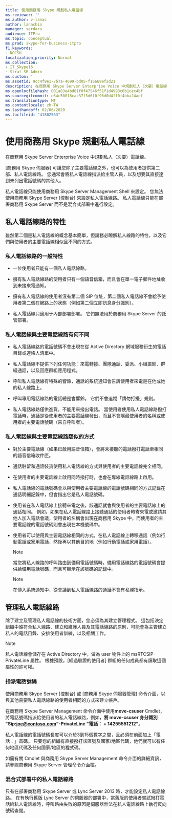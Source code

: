 ```yaml
---
title: 使用商務用 Skype 規劃私人電話線
ms.reviewer: ''
ms.author: v-lanac
author: lanachin
manager: serdars
audience: ITPro
ms.topic: conceptual
ms.prod: skype-for-business-itpro
f1.keywords:
- NOCSH
localization_priority: Normal
ms.collection:
- IT_Skype16
- Strat_SB_Admin
ms.custom: ''
ms.assetid: 9cc4f9e1-7b7a-4699-bd05-f16669ef2d21
description: 在商務用 Skype Server Enterprise Voice 中規劃私人（次要）電話線。
ms.openlocfilehash: 001a83e4bd81f0f47546f51f1d4993c6b1cec4bf
ms.sourcegitcommit: e64c50818cac37f3d6f0f96d0d4ff0f4bba24aef
ms.translationtype: MT
ms.contentlocale: zh-TW
ms.lasthandoff: 02/06/2020
ms.locfileid: "41802563"
---
```

# <a name="plan-for-private-telephone-lines-with-skype-for-business"></a>使用商務用 Skype 規劃私人電話線
 
在商務用 Skype Server Enterprise Voice 中規劃私人（次要）電話線。
  
[商務用 Skype 伺服器] 可讓您除了主要電話線之外，也可以為使用者提供第二部、私人電話線路。 您通常會將私人電話線指派給主管人員，以及想要其直接達到未列出電話號碼的其他人。
  
私人電話線只能使用商務用 Skype Server Management Shell 來設定。 您無法使用商務用 Skype Server [控制台] 來設定私人電話線路。 私人電話線只能在部署商務用 Skype Server 而不是混合式部署中進行設定。
  
## <a name="characteristics-of-private-telephone-lines"></a>私人電話線路的特性

雖然第二個是私人電話線的概念基本簡單，但請務必瞭解私人線路的特性，以及它們與使用者的主要電話線相似且不同的方式。
  
### <a name="general-characteristics-of-private-telephone-lines"></a>私人電話線路的一般特性

- 一位使用者只能有一個私人電話線路。
    
- 擁有私人電話線路的使用者只有一個語音信箱，而且會在單一電子郵件地址收到未接來電通知。
    
- 擁有私人電話線的使用者沒有第二個 SIP 位址，第二個私人電話線不會給予使用者第二個在網路上的狀態（例如第二個立即訊息身分識別）。 
    
- 私人電話線只適用于內部部署部署。 它們無法用於商務用 Skype Server 的託管部署。
    
### <a name="how-private-telephone-lines-differ-from-primary-telephone-lines"></a>私人電話線與主要電話線路有何不同

- 私人電話線路的電話號碼不會出現在從 Active Directory 網域服務衍生的電話目錄或連絡人清單中。
    
- 私人電話線不提供下列任何功能：來電轉接、團隊通話、委派、小組振鈴、群組通話，以及回應群組應用程式。
    
- 呼叫私人電話線有特殊的響鈴，通話的系統通知會告訴使用者來電是在他或她的私人線路上。
    
- 呼叫專用電話線路的電話總是會響鈴。 它們不會追蹤「請勿打擾」規則。
    
- 私人電話線路僅供進貨，不能用來撥出電話。 當使用者使用私人電話線路撥打電話時，通話是從使用者的主要電話線發出，而且不會隱藏使用者的名稱或使用者的主要電話號碼（來自呼叫者）。
    
### <a name="how-private-telephone-lines-are-similar-to-primary-telephone-lines"></a>私人電話線與主要電話線路類似的方式

- 對於主要電話線（如果已啟用語音信箱），會將未接聽的電話撥打電話至相同的語音信箱收件匣。
    
- 通話駐留和通話裝貨使用私人電話線的方式與使用者的主要電話線完全相同。
    
- 在使用者的主要電話線上啟用同時撥打時，也會在專線電話線路上啟用。
    
- 私人電話線的電話號碼會以與使用者主要電話線的電話號碼相同的方式記錄在通話明細記錄中，但會指出它是私人電話號碼。
    
- 使用者在私人電話線上接聽來電之後，該通話就會與使用者的主要電話線上的通話相同。 例如，如果在私人電話線路上接聽通話的使用者轉寄來電或邀請其他人加入電話會議，使用者的名稱會出現在商務用 Skype 中，而使用者的主要電話線的電話號碼則會出現在本機號碼中。
    
- 使用者可以使用與主要電話線相同的方式，在私人電話線上轉移通話（例如行動電話或家用電話，然後再以其他目的地（例如行動電話或家用電話）。 
    
    > [!NOTE]
    > 當您將私人線路的呼叫路由到備用電話號碼時，備用電話線路的電話號碼會提供給備用電話號碼，而且可顯示在該號碼的記錄中。 
  
    > [!NOTE]
    > 在傳入系統通知中，從會議到私人電話線路的通話不會有*私線*指示。
  
## <a name="administering-private-telephone-lines"></a>管理私人電話線路

除了建立及管理私人電話線的技術方面，您必須為其建立管理程式。 這包括決定組織中誰符合私人線路、建立和維護人員及其電話線路的原則，可能會為主管建立私人的電話目錄、安排使用者訓練，以及相關工作。
  
> [!NOTE]
> 私人電話線會儲存在 Active Directory 中，做為 user 物件上的 msRTCSIP-PrivateLine 屬性。 根據預設，[經過驗證的使用者] 群組的任何成員都有讀取這個屬性的許可權。 
  
### <a name="assigning-telephone-numbers"></a>指派電話號碼

 使用商務用 Skype Server [控制台] 或 [商務用 Skype 伺服器管理] 命令介面，以與其他需要私人電話線路的使用者相同的方式來建立帳戶。
  
在商務用 Skype Server Management 命令介面中使用**move-csuser** Cmdlet，將電話號碼指派給使用者的私人電話線路，例如，**將 move-csuser 身分識別 "Sip:joe@contoso.com"-PrivateLine "電話： + 14255551212"**。
  
私人電話線的電話號碼長度可以介於3到15個數字之間，且必須在前面加上「電話：」首碼。 只要您的組織有直接撥打該區號及國家/地區代碼，他們就可以有任何地區代碼及任何國家/地區的程式碼。 
  
如需有關 Cmdlet 與商務用 Skype Server Management 命令介面的詳細資訊，請參閱商務用 Skype Server 管理命令介面檔。
  
### <a name="private-telephone-lines-in-mixed-deployments"></a>混合式部署中的私人電話線路

只有在部署商務用 Skype Server 或 Lync Server 2013 時，才能設定私人電話線路。 在有執行舊版 Lync Server 的伺服器的部署中，當舊版的使用者嘗試撥打電話給私人電話線時，呼叫路由失敗的原因是伺服器無法在私人電話線路上執行反向號碼查閱。
  

